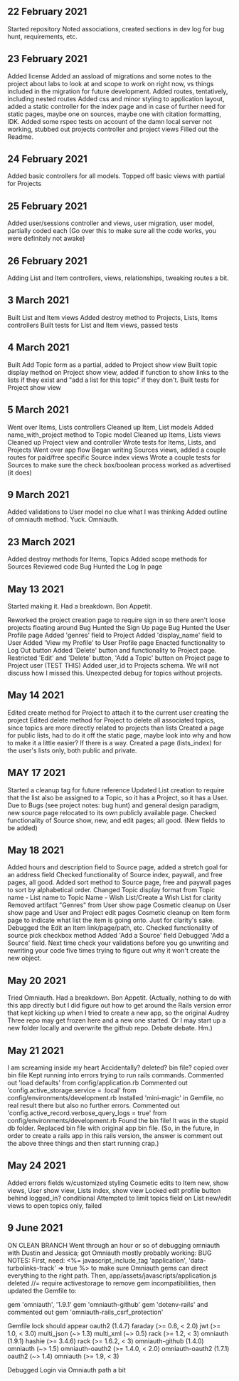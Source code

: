 ## 22 February 2021
Started repository
Noted associations, created sections in dev log for bug hunt, requirements, etc. 

## 23 February 2021
Added license
Added an assload of migrations and some notes to the project about labs to look at and scope to work on right now, vs things included in the migration for future development.
Added routes, tentatively, including nested routes
Added css and minor styling to application layout, added a static controller for the index page and in case of further need for static pages, maybe one on sources, maybe one with citation formatting, IDK.
Added some rspec tests on account of the damn local server not working, stubbed out projects controller and project views 
Filled out the Readme. 

## 24 February 2021
Added basic controllers for all models. 
Topped off basic views with partial for Projects

## 25 February 2021
Added user/sessions controller and views, user migration, user model, partially coded each
(Go over this to make sure all the code works, you were definitely not awake)

## 26 February 2021
Adding List and Item controllers, views, relationships, tweaking routes a bit.

## 3 March 2021
Built List and Item views
Added destroy method to Projects, Lists, Items controllers
Built tests for List and Item views, passed tests

## 4 March 2021
Built Add Topic form as a partial, added to Project show view
Built topic display method on Project show view, added if function to show links to the lists if they exist and "add a list for this topic" if they don't.
Built tests for Project show view 

## 5 March 2021
Went over Items, Lists controllers
Cleaned up Item, List models
Added name_with_project method to Topic model
Cleaned up Items, Lists views
Cleaned up Project view and controller
Wrote tests for Items, Lists, and Projects
Went over app flow
Began writing Sources views, added a couple routes for paid/free specific Source index views
Wrote a couple tests for Sources to make sure the check box/boolean process worked as advertised (it does)

## 9 March 2021
Added validations to User model no clue what I was thinking
Added outline of omniauth method. Yuck. Omniauth. 

## 23 March 2021
Added destroy methods for Items, Topics
Added scope methods for Sources
Reviewed code
Bug Hunted the Log In page

## May 13 2021
Started making it. Had a breakdown. Bon Appetit.

Reworked the project creation page to require sign in so there aren't loose projects floating around
Bug Hunted the Sign Up page
Bug Hunted the User Profile page
Added 'genres' field to Project
Added 'display_name' field to User
Added 'View my Profile' to User Profile page
Enacted functionality to Log Out button
Added 'Delete' button and functionality to Project page. 
Restricted 'Edit' and 'Delete' button, 'Add a Topic' button on Project page to Project user (TEST THIS)
Added user_id to Projects schema. We will not discuss how I missed this. 
Unexpected debug for topics without projects. 

## May 14 2021
Edited create method for Project to attach it to the current user creating the project
Edited delete method for Project to delete all associated topics, since topics are more directly related to projects than lists
Created a page for public lists, had to do it off the static page, maybe look into why and how to make it a little easier? If there is a way.
Created a page (lists_index) for the user's lists only, both public and private.

## MAY 17 2021
Started a cleanup tag for future reference 
Updated List creation to require that the list also be assigned to a Topic, so it has a Project, so it has a User.
Due to Bugs (see project notes: bug hunt) and general design paradigm, new source page relocated to its own publicly available page.
Checked functionality of Source show, new, and edit pages; all good. (New fields to be added)

## May 18 2021
Added hours and description field to Source page, added a stretch goal for an address field
Checked functionality of Source index, paywall, and free pages, all good.
Added sort method to Source page, free and paywall pages to sort by alphabetical order.
Changed Topic display format from Topic name - List name to Topic Name - Wish List/Create a Wish List for clarity
Removed artifact "Genres" from User show page 
Cosmetic cleanup on User show page and User and Project edit pages
Cosmetic cleanup on Item form page to indicate what list the item is going onto. Just for clarity's sake.
Debugged the Edit an Item link/page/path, etc. 
Checked functionality of source pick checkbox method
Added 'Add a Source' field
Debugged 'Add a Source' field. Next time check your validations before you go unwriting and rewriting your code five times trying to figure out why it won't create the new object.

## May 20 2021
Tried Omniauth.  Had a breakdown. Bon Appetit.
(Actually, nothing to do with this app directly but I did figure out how to get around the Rails version error that 
kept kicking up when I tried to create a new app, so the original Audrey Three repo may get frozen here and a new one started.
Or I may start up a new folder locally and overwrite the github repo. Debate debate. Hm.)

## May 21 2021
I am screaming inside my heart
Accidentally? deleted? bin file? copied over bin file
Kept running into errors trying to run rails commands.
Commented out 'load defaults' from config/application.rb
Commented out 'config.active_storage.service = :local' from config/environments/development.rb
Installed 'mini-magic' in Gemfile, no real result there but also no further errors.
Commented out 'config.active_record.verbose_query_logs = true' from config/environments/development.rb
Found the bin file! It was in the stupid db folder. Replaced bin file with original app bin file. 
(So, in the future, in order to create a rails app in this rails version, the answer is comment out the above three things and then start running crap.)

## May 24 2021
Added errors fields w/customized styling
Cosmetic edits to Item new, show views, User show view, Lists index, show view
Locked edit profile button behind logged_in? conditional
Attempted to limit topics field on List new/edit views to open topics only, failed

## 9 June 2021
ON CLEAN BRANCH
Went through an hour or so of debugging omniauth with Dustin and Jessica; got Omniauth mostly probably working: 
BUG NOTES: First, need: <%= javascript_include_tag 'application', 'data-turbolinks-track' => true %> to make sure Omniauth gems can direct everything to the right path. Then, app/assets/javascripts/application.js deleted //= require activestorage to remove gem incompatibilities, then updated the Gemfile to: 

gem 'omniauth', '1.9.1'
gem 'omniauth-github'
gem 'dotenv-rails'
and commented out gem 'omniauth-rails_csrf_protection'

Gemfile lock should appear
oauth2 (1.4.7)
      faraday (>= 0.8, < 2.0)
      jwt (>= 1.0, < 3.0)
      multi_json (~> 1.3)
      multi_xml (~> 0.5)
      rack (>= 1.2, < 3)
    omniauth (1.9.1)
      hashie (>= 3.4.6)
      rack (>= 1.6.2, < 3)
    omniauth-github (1.4.0)
      omniauth (~> 1.5)
      omniauth-oauth2 (>= 1.4.0, < 2.0)
    omniauth-oauth2 (1.7.1)
      oauth2 (~> 1.4)
      omniauth (>= 1.9, < 3)
      
Debugged Login via Omniauth path a bit